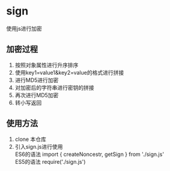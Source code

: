# sign
使用js进行加密
## 加密过程
1. 按照对象属性进行升序排序
2. 使用key1=value1&key2=value的格式进行拼接
3. 进行MD5进行加密
4. 对加密后的字符串进行密钥的拼接
5. 再次进行MD5加密
6. 转小写返回
## 使用方法
1. clone 本仓库
2. 引入sign.js进行使用  
ES6的语法 import { createNoncestr, getSign } from './sign.js'  
ES5的语法 require('./sign.js')
